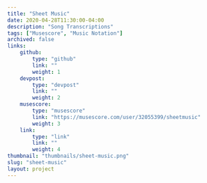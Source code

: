 ```yaml
---
title: "Sheet Music"
date: 2020-04-28T11:30:00-04:00
description: "Song Transcriptions"
tags: ["Musescore", "Music Notation"]
archived: false
links: 
    github: 
        type: "github"
        link: ""
        weight: 1
    devpost:
        type: "devpost"
        link: ""
        weight: 2
    musescore:
        type: "musescore"
        link: "https://musescore.com/user/32055399/sheetmusic"
        weight: 3
    link:
        type: "link"
        link: ""
        weight: 4
thumbnail: "thumbnails/sheet-music.png"
slug: "sheet-music"
layout: project
---
```


